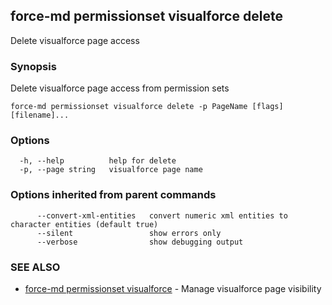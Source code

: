 ## force-md permissionset visualforce delete

Delete visualforce page access

### Synopsis

Delete visualforce page access from permission sets

```
force-md permissionset visualforce delete -p PageName [flags] [filename]...
```

### Options

```
  -h, --help          help for delete
  -p, --page string   visualforce page name
```

### Options inherited from parent commands

```
      --convert-xml-entities   convert numeric xml entities to character entities (default true)
      --silent                 show errors only
      --verbose                show debugging output
```

### SEE ALSO

* [force-md permissionset visualforce](force-md_permissionset_visualforce.md)	 - Manage visualforce page visibility


